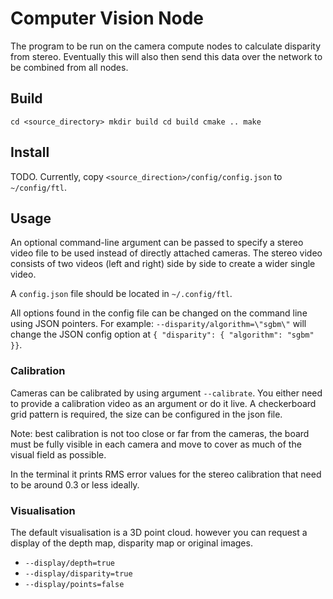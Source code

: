 # Computer Vision Node
The program to be run on the camera compute nodes to calculate disparity from
stereo. Eventually this will also then send this data over the network to be
combined from all nodes.

## Build

`
cd <source_directory>
mkdir build
cd build
cmake ..
make
`

## Install
TODO. Currently, copy `<source_direction>/config/config.json` to `~/config/ftl`.

## Usage
An optional command-line argument can be passed to specify a stereo video file
to be used instead of directly attached cameras. The stereo video consists of
two videos (left and right) side by side to create a wider single video.

A `config.json` file should be located in `~/.config/ftl`.

All options found in the config file can be changed on the command line using
JSON pointers. For example: `--disparity/algorithm=\"sgbm\"` will change the
JSON config option at `{ "disparity": { "algorithm": "sgbm" }}`.

### Calibration
Cameras can be calibrated by using argument `--calibrate`. You either
need to provide a calibration video as an argument or do it live. A checkerboard
grid pattern is required, the size can be configured in the json file.

Note: best calibration is not too close or far from the cameras, the board must
be fully visible in each camera and move to cover as much of the visual field
as possible.

In the terminal it prints RMS error values for the stereo calibration that need
to be around 0.3 or less ideally.

### Visualisation
The default visualisation is a 3D point cloud. however you can request a
display of the depth map, disparity map or original images.

* `--display/depth=true`
* `--display/disparity=true`
* `--display/points=false`

